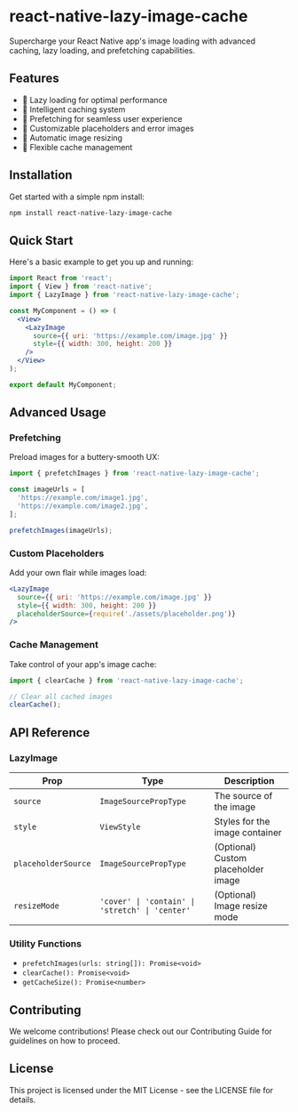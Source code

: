 # react-native-lazy-image-cache

Supercharge your React Native app's image loading with advanced caching, lazy loading, and prefetching capabilities.

## Features

- 🚀 Lazy loading for optimal performance
- 💾 Intelligent caching system
- 🔄 Prefetching for seamless user experience
- 🎨 Customizable placeholders and error images
- 📏 Automatic image resizing
- 🔧 Flexible cache management

## Installation

Get started with a simple npm install:

```bash
npm install react-native-lazy-image-cache
```

## Quick Start

Here's a basic example to get you up and running:

```jsx
import React from 'react';
import { View } from 'react-native';
import { LazyImage } from 'react-native-lazy-image-cache';

const MyComponent = () => (
  <View>
    <LazyImage
      source={{ uri: 'https://example.com/image.jpg' }}
      style={{ width: 300, height: 200 }}
    />
  </View>
);

export default MyComponent;
```

## Advanced Usage

### Prefetching

Preload images for a buttery-smooth UX:

```jsx
import { prefetchImages } from 'react-native-lazy-image-cache';

const imageUrls = [
  'https://example.com/image1.jpg',
  'https://example.com/image2.jpg',
];

prefetchImages(imageUrls);
```

### Custom Placeholders

Add your own flair while images load:

```jsx
<LazyImage
  source={{ uri: 'https://example.com/image.jpg' }}
  style={{ width: 300, height: 200 }}
  placeholderSource={require('./assets/placeholder.png')}
/>
```

### Cache Management

Take control of your app's image cache:

```jsx
import { clearCache } from 'react-native-lazy-image-cache';

// Clear all cached images
clearCache();
```

## API Reference

### LazyImage

| Prop | Type | Description |
|------|------|-------------|
| `source` | `ImageSourcePropType` | The source of the image |
| `style` | `ViewStyle` | Styles for the image container |
| `placeholderSource` | `ImageSourcePropType` | (Optional) Custom placeholder image |
| `resizeMode` | `'cover' \| 'contain' \| 'stretch' \| 'center'` | (Optional) Image resize mode |

### Utility Functions

- `prefetchImages(urls: string[]): Promise<void>`
- `clearCache(): Promise<void>`
- `getCacheSize(): Promise<number>`

## Contributing

We welcome contributions! Please check out our Contributing Guide for guidelines on how to proceed.

## License

This project is licensed under the MIT License - see the LICENSE file for details.